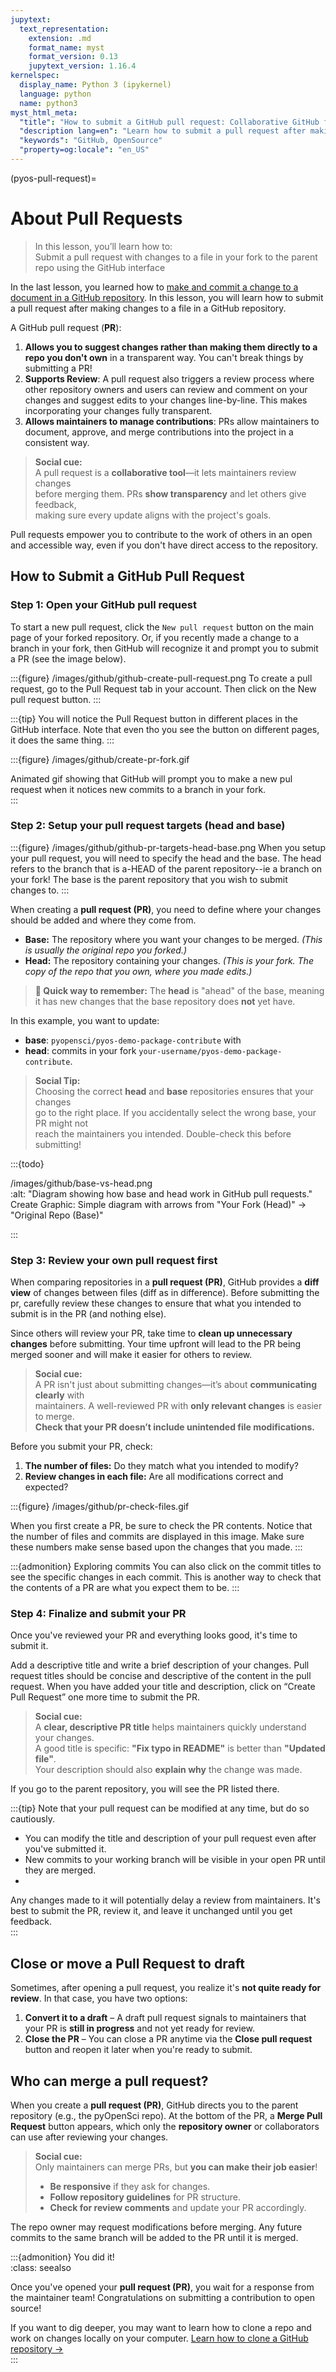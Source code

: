 ```yaml
--- 
jupytext: 
  text_representation: 
    extension: .md 
    format_name: myst 
    format_version: 0.13 
    jupytext_version: 1.16.4 
kernelspec: 
  display_name: Python 3 (ipykernel) 
  language: python 
  name: python3 
myst_html_meta: 
  "title": "How to submit a GitHub pull request: Collaborative GitHub for beginners" 
  "description lang=en": "Learn how to submit a pull request after making changes to a file in a GitHub repository" 
  "keywords": "GitHub, OpenSource" 
  "property=og:locale": "en_US" 
--- 
```

 
(pyos-pull-request)= 
# About Pull Requests 
 
> In this lesson, you’ll learn how to:   
> <i class="fa-solid fa-circle-check" style="color: #81c0aa;"></i> Submit a pull request with changes to a file in your fork to the parent repo using the GitHub interface 
>  
 
In the last lesson, you learned how to [make and commit a change to a document in a GitHub repository](pyos-edit-commit-files). 
In this lesson, you will learn how to submit a pull request after making changes to a file in a GitHub repository.   
 
A GitHub pull request (**PR**): 
 
1. **Allows you to suggest changes rather than making them directly to a repo you don't own** in a transparent way. You can't break things by submitting a PR! 
1. **Supports Review**: A pull request also triggers a review process where other repository owners and users can review and comment on your changes and suggest edits to your changes line-by-line. This makes incorporating your changes fully transparent. 
1. **Allows maintainers to manage contributions**: PRs allow maintainers to document, approve, and merge contributions into the project in a consistent way. 
 
> **<i class="fa-solid fa-handshake-angle" style="color: #81c0aa;"></i> Social cue:**  
> A pull request is a **collaborative tool**—it lets maintainers review changes  
> before merging them. PRs **show transparency** and let others give feedback,  
> making sure every update aligns with the project's goals.    
 
Pull requests empower you to contribute to the work of others in an open and accessible way, even if you don't have direct access to the repository. 
 
## How to Submit a GitHub Pull Request 
 
### Step 1: Open your GitHub pull request 
 
To start a new pull request, click the <kbd>`New pull request`</kbd> button on the main page of your forked repository. Or, if you recently made a change to a branch in your fork, then GitHub will recognize it and prompt you to submit a PR (see the image below). 
 
:::{figure} /images/github/github-create-pull-request.png 
To create a pull request, go to the Pull Request tab in your account. Then click on the New pull request button. 
::: 
 
:::{tip} 
You will notice the Pull Request button in different places in the GitHub interface. Note that even tho you see the button on different pages, it does the same thing. 
::: 
 
:::{figure} /images/github/create-pr-fork.gif 
 
Animated gif showing that GitHub will prompt you to make a new pul request when it notices new commits to a branch in your fork.   
::: 
 
### Step 2: Setup your pull request targets (head and base) 
 
:::{figure} /images/github/github-pr-targets-head-base.png 
When you setup your pull request, you will need to specify the head and the base. The head refers to the branch that is a-HEAD of the parent repository--ie a branch on your fork! The base is the parent repository that you wish to submit changes to. 
::: 
 
When creating a **pull request (PR)**, you need to define where your changes should be added and where they come from.  
 
- **<i class="fa-solid fa-database" style="color: #81c0aa;"></i> Base:** The repository where you want your changes to be merged. *(This is usually the original repo you forked.)*   
- **<i class="fa-solid fa-code-branch" style="color: #81c0aa;"></i> Head:** The repository containing your changes. *(This is your fork. The copy of the repo that you own, where you made edits.)*   
 
 
> **🔹 Quick way to remember:** The **head** is "ahead" of the base, meaning it has new changes that the base repository does **not** yet have. 
 
In this example, you want to update: 
 
* **base**: `pyopensci/pyos-demo-package-contribute` with 
* **head**: commits in your fork `your-username/pyos-demo-package-contribute`. 
 
 
> **<i class="fa-solid fa-code-branch" style="color: #81c0aa;"></i> Social Tip:**   
> Choosing the correct **head** and **base** repositories ensures that your changes  
> go to the right place. If you accidentally select the wrong base, your PR might not  
> reach the maintainers you intended. Double-check this before submitting!   
 
 
:::{todo} 
  
/images/github/base-vs-head.png   
:alt: "Diagram showing how base and head work in GitHub pull requests."   
Create Graphic: Simple diagram with arrows from "Your Fork (Head)" → "Original Repo (Base)"   
 
::: 
 
### Step 3: Review your own pull request first 
 
When comparing repositories in a **pull request (PR)**, GitHub provides a **diff view** of changes between files (diff as in difference). Before submitting the pr, carefully review these changes to ensure that what you intended to submit is in the PR (and nothing else). 
 
Since others will review your PR, take time to **clean up unnecessary changes** before submitting. Your time upfront will lead to the PR being merged sooner and will make it easier for others to review.   
 
> **<i class="fa-solid fa-magnifying-glass" style="color: #81c0aa;"></i> Social cue:**   
> A PR isn't just about submitting changes—it’s about **communicating clearly** with  
> maintainers. A well-reviewed PR with **only relevant changes** is easier to merge.  
> **Check that your PR doesn’t include unintended file modifications.**   
 
Before you submit your PR, check: 
 
1. **The number of files:** Do they match what you intended to modify? 
2. **Review changes in each file:** Are all modifications correct and expected? 
 
:::{figure} /images/github/pr-check-files.gif 
 
When you first create a PR, be sure to check the PR contents. Notice that the number of files and commits are displayed in this image. Make sure these numbers make sense based upon the changes that you made. 
::: 
 
:::{admonition} <i class="fa fa-star"></i> Exploring commits 
You can also click on the commit titles to see the specific changes in each commit. This is another way to check that the contents of a PR are what you expect them to be. 
::: 
 
### Step 4: Finalize and submit your PR 
 
Once you've reviewed your PR and everything looks good, it's time to submit it. 
 
Add a descriptive title and write a brief description of your changes. Pull request titles should be concise and descriptive of the content in the pull request. When you have added your 
title and description, click on “Create Pull Request” one more time to submit the PR. 
 
> **<i class="fa-solid fa-pen-to-square" style="color: #81c0aa;"></i> Social cue:**   
> A **clear, descriptive PR title** helps maintainers quickly understand your changes.   
> A good title is specific: **"Fix typo in README"** is better than **"Updated file"**.   
> Your description should also **explain why** the change was made.    
 
If you go to the parent repository, you will see the PR listed there. 
 
:::{tip} 
Note that your pull request can be modified at any time, but do so cautiously.  
 
* You can modify the title and description of your pull request even after you've submitted it. 
* New commits to your working branch will be visible in your open PR until they are merged. 
*  
Any changes made to it will potentially delay a review from maintainers. It's best to submit the PR, review it, and leave it unchanged until you get feedback.  
::: 
 
## Close or move a Pull Request to draft 
 
Sometimes, after opening a pull request, you realize it's **not quite ready for review**. In that case, you have two options:   
 
1. **<i class="fa-solid fa-file-pen" style="color: #81c0aa;"></i> Convert it to a draft** – A draft pull request signals to maintainers that your PR is **still in progress** and not yet ready for review.   
2. **<i class="fa-solid fa-xmark" style="color: #81c0aa;"></i> Close the PR** – You can close a PR anytime via the **Close pull request** button and reopen it later when you're ready to submit.   
 
## Who can merge a pull request? 
 
When you create a **pull request (PR)**, GitHub directs you to the parent repository (e.g., the pyOpenSci repo). At the bottom of the PR, a **Merge Pull Request** button appears, which only the **repository owner** or collaborators can use after reviewing your changes. 
 
> **<i class="fa-solid fa-user-shield" style="color: #81c0aa;"></i> Social cue:**   
> Only maintainers can merge PRs, but **you can make their job easier**!   
> - **Be responsive** if they ask for changes.   
> - **Follow repository guidelines** for PR structure.   
> - **Check for review comments** and update your PR accordingly.    
 
The repo owner may request modifications before merging. Any future commits to the same branch will be added to the PR until it is merged. 
 
 
:::{admonition} You did it!  
:class: seealso   
 
Once you've opened your **pull request (PR)**, you wait for a response from the maintainer team! Congratulations on submitting a contribution to open source!  
 
If you want to dig deeper, you may want to learn how to clone a repo and work on changes locally on your computer. 
[<i class="fa-solid fa-circle-check" style="color: #81c0aa;"></i> Learn how to clone a GitHub repository →](clone-repo)   
::: 
